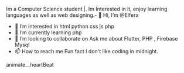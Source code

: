  Im a Computer Science student |. Im Interested in it,  enjoy learning languages as well as web designing.- 👋 Hi, I’m @Elfera
- 👀 I’m interested in html python css js php 
- 🌱 I’m currently learning php
- 💞️ I’m looking to collaborate on Ask me about Flutter, PHP , Firebase Mysql
- 📫 How to reach me Fun fact I don't like coding in midnight.

<!---
Elfera/Elfera is a ✨ special ✨ repository because its `README.md` (this file) appears on your GitHub profile.
You can click the Preview link to take a look at your changes.
--->
animate__heartBeat
